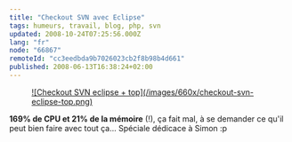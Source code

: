 ```yaml
---
title: "Checkout SVN avec Eclipse"
tags: humeurs, travail, blog, php, svn
updated: 2008-10-24T07:25:56.000Z
lang: "fr"
node: "66867"
remoteId: "cc3eedbda9b7026023cb2f8b98b4d661"
published: 2008-06-13T16:38:24+02:00
---
```

<figure class="object-center"><a href="/images/checkout-svn-eclipse-top.png">![Checkout SVN eclipse + top](/images/660x/checkout-svn-eclipse-top.png)
</a></figure>


**169% de CPU et 21% de la mémoire** (!), ça fait mal, à se demander ce qu'il peut bien faire avec tout ça... Spéciale dédicace à Simon :p


